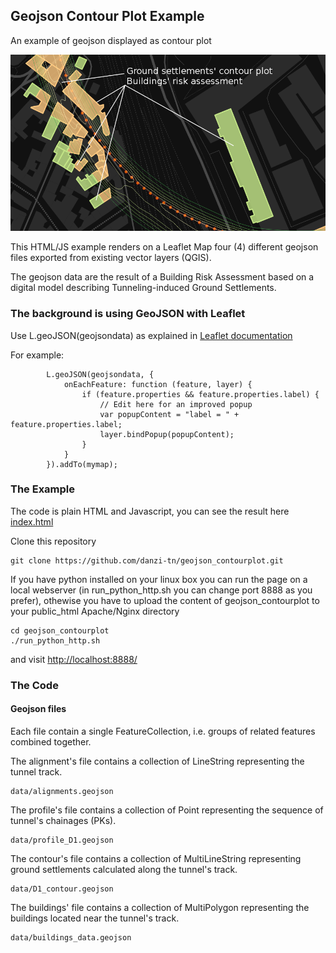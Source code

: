 ## Geojson Contour Plot Example

An example of geojson displayed as contour plot

![Screenshot](images/screenshot.png)

This HTML/JS example renders on a Leaflet Map four (4) different geojson files exported from existing vector layers (QGIS). 

The geojson data are the result of a Building Risk Assessment based on a digital model describing Tunneling-induced Ground Settlements.

### The background is using GeoJSON with Leaflet

Use L.geoJSON(geojsondata) as explained in  [Leaflet documentation](https://github.com/Leaflet/Leaflet/blob/master/docs/examples/geojson/index.md)

For example:

```
        L.geoJSON(geojsondata, {
            onEachFeature: function (feature, layer) {
                if (feature.properties && feature.properties.label) {
                    // Edit here for an improved popup
                    var popupContent = "label = " + feature.properties.label;
                    layer.bindPopup(popupContent);
                }
            }
        }).addTo(mymap);
```

### The Example

The code is plain HTML and Javascript, you can see the result here [index.html](https://danzi-tn.github.io/geojson_contourplot/)

Clone this repository

```
git clone https://github.com/danzi-tn/geojson_contourplot.git
```

If you have python installed on your linux box you can run the page on a local webserver (in run_python_http.sh you can change port 8888 as you prefer), othewise you have to upload the content of geojson_contourplot to your public_html Apache/Nginx directory

```
cd geojson_contourplot
./run_python_http.sh
```

and visit [http://localhost:8888/](http://localhost:8888/)

### The Code

#### Geojson files
Each file contain a single FeatureCollection, i.e. groups of related features combined together.

The alignment's file contains a collection of LineString representing the tunnel track.
```
data/alignments.geojson
```

The profile's file contains a collection of Point representing the sequence of tunnel's chainages (PKs).
```
data/profile_D1.geojson
```

The contour's file contains a collection of MultiLineString representing ground settlements calculated along the tunnel's track.
```
data/D1_contour.geojson
```

The buildings' file contains a collection of MultiPolygon representing the buildings located near the tunnel's track.
```
data/buildings_data.geojson
```

